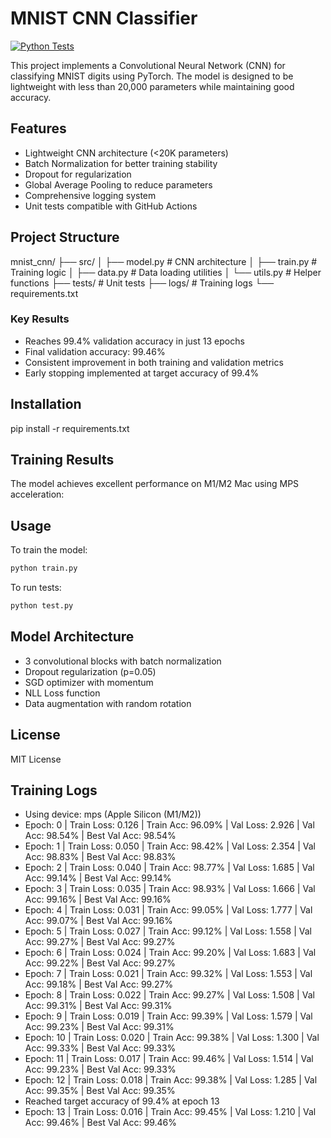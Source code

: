 # MNIST CNN Classifier

[![Python Tests](https://github.com/aayushkash/mnist_under_20k/actions/workflows/python-app.yml/badge.svg)](https://github.com/aayushkash/mnist_under_20k/actions/workflows/python-app.yml)

This project implements a Convolutional Neural Network (CNN) for classifying MNIST digits using PyTorch. The model is designed to be lightweight with less than 20,000 parameters while maintaining good accuracy.

## Features

- Lightweight CNN architecture (<20K parameters)
- Batch Normalization for better training stability
- Dropout for regularization
- Global Average Pooling to reduce parameters
- Comprehensive logging system
- Unit tests compatible with GitHub Actions

## Project Structure
mnist_cnn/
├── src/
│ ├── model.py # CNN architecture
│ ├── train.py # Training logic
│ ├── data.py # Data loading utilities
│ └── utils.py # Helper functions
├── tests/ # Unit tests
├── logs/ # Training logs
└── requirements.txt

### Key Results
- Reaches 99.4% validation accuracy in just 13 epochs
- Final validation accuracy: 99.46%
- Consistent improvement in both training and validation metrics
- Early stopping implemented at target accuracy of 99.4%

## Installation
pip install -r requirements.txt

## Training Results

The model achieves excellent performance on M1/M2 Mac using MPS acceleration:

## Usage

To train the model:

```bash
python train.py
```
To run tests:

```bash
python test.py
```

## Model Architecture
- 3 convolutional blocks with batch normalization
- Dropout regularization (p=0.05)
- SGD optimizer with momentum
- NLL Loss function
- Data augmentation with random rotation


## License

MIT License

## Training Logs
- Using device: mps (Apple Silicon (M1/M2))
- Epoch: 0 | Train Loss: 0.126 | Train Acc: 96.09% | Val Loss: 2.926 | Val Acc: 98.54% | Best Val Acc: 98.54%
- Epoch: 1 | Train Loss: 0.050 | Train Acc: 98.42% | Val Loss: 2.354 | Val Acc: 98.83% | Best Val Acc: 98.83%
- Epoch: 2 | Train Loss: 0.040 | Train Acc: 98.77% | Val Loss: 1.685 | Val Acc: 99.14% | Best Val Acc: 99.14%
- Epoch: 3 | Train Loss: 0.035 | Train Acc: 98.93% | Val Loss: 1.666 | Val Acc: 99.16% | Best Val Acc: 99.16%
- Epoch: 4 | Train Loss: 0.031 | Train Acc: 99.05% | Val Loss: 1.777 | Val Acc: 99.07% | Best Val Acc: 99.16%
- Epoch: 5 | Train Loss: 0.027 | Train Acc: 99.12% | Val Loss: 1.558 | Val Acc: 99.27% | Best Val Acc: 99.27%
- Epoch: 6 | Train Loss: 0.024 | Train Acc: 99.20% | Val Loss: 1.683 | Val Acc: 99.22% | Best Val Acc: 99.27%
- Epoch: 7 | Train Loss: 0.021 | Train Acc: 99.32% | Val Loss: 1.553 | Val Acc: 99.18% | Best Val Acc: 99.27%
- Epoch: 8 | Train Loss: 0.022 | Train Acc: 99.27% | Val Loss: 1.508 | Val Acc: 99.31% | Best Val Acc: 99.31%
- Epoch: 9 | Train Loss: 0.019 | Train Acc: 99.39% | Val Loss: 1.579 | Val Acc: 99.23% | Best Val Acc: 99.31%
- Epoch: 10 | Train Loss: 0.020 | Train Acc: 99.38% | Val Loss: 1.300 | Val Acc: 99.33% | Best Val Acc: 99.33%
- Epoch: 11 | Train Loss: 0.017 | Train Acc: 99.46% | Val Loss: 1.514 | Val Acc: 99.23% | Best Val Acc: 99.33%
- Epoch: 12 | Train Loss: 0.018 | Train Acc: 99.38% | Val Loss: 1.285 | Val Acc: 99.35% | Best Val Acc: 99.35%
- Reached target accuracy of 99.4% at epoch 13
- Epoch: 13 | Train Loss: 0.016 | Train Acc: 99.45% | Val Loss: 1.210 | Val Acc: 99.46% | Best Val Acc: 99.46%
